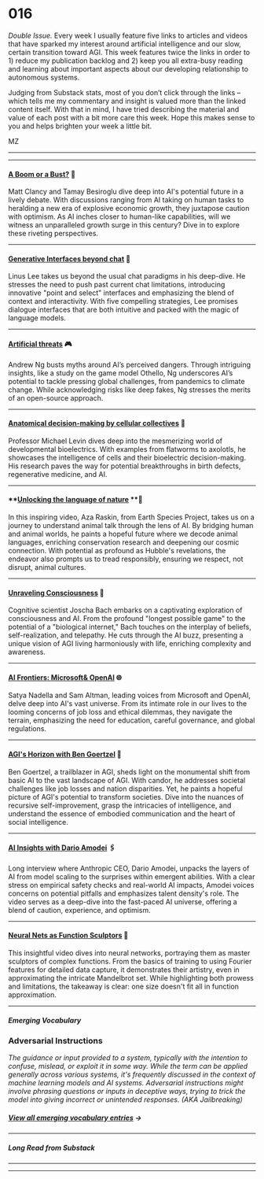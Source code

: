 # 016

_Double Issue._ Every week I usually feature five links to articles and videos that have sparked my interest around artificial intelligence and our slow, certain transition toward AGI. This week features twice the links in order to 1\) reduce my publication backlog and 2\) keep you all extra-busy reading and learning about important aspects about our developing relationship to autonomous systems.

Judging from Substack stats, most of you don’t click through the links – which tells me my commentary and insight is valued more than the linked content itself. With that in mind, I have tried describing the material and value of each post with a bit more care this week. Hope this makes sense to you and helps brighten your week a little bit.

MZ

* * *

* * *

#### **[A Boom or a Bust?](https://asteriskmag.com/issues/03/the-great-inflection-a-debate-about-ai-and-explosive-growth) 🤨**

Matt Clancy and Tamay Besiroglu dive deep into AI's potential future in a lively debate. With discussions ranging from AI taking on human tasks to heralding a new era of explosive economic growth, they juxtapose caution with optimism. As AI inches closer to human-like capabilities, will we witness an unparalleled growth surge in this century? Dive in to explore these riveting perspectives.

* * *

#### [Generative Interfaces beyond chat](https://www.youtube.com/watch?v=rd-J3hmycQs) 💬

Linus Lee takes us beyond the usual chat paradigms in his deep-dive. He stresses the need to push past current chat limitations, introducing innovative "point and select" interfaces and emphasizing the blend of context and interactivity. With five compelling strategies, Lee promises dialogue interfaces that are both intuitive and packed with the magic of language models.

* * *

#### **[Artificial threats](https://www.youtube.com/watch?v=OmwR5tuwWrU) 🎮**

Andrew Ng busts myths around AI’s perceived dangers. Through intriguing insights, like a study on the game model Othello, Ng underscores AI’s potential to tackle pressing global challenges, from pandemics to climate change. While acknowledging risks like deep fakes, Ng stresses the merits of an open-source approach.

* * *

#### **[Anatomical decision-making by cellular collectives](https://www.youtube.com/watch?v=Z-9rLlFgcm0#) 🧬**

Professor Michael Levin dives deep into the mesmerizing world of developmental bioelectrics. With examples from flatworms to axolotls, he showcases the intelligence of cells and their bioelectric decision-making. His research paves the way for potential breakthroughs in birth defects, regenerative medicine, and AI.

* * *

#### **[Unlocking the language of nature](https://www.youtube.com/watch?v=3tUXbbbMhvk) **🦜

In this inspiring video, Aza Raskin, from Earth Species Project, takes us on a journey to understand animal talk through the lens of AI. By bridging human and animal worlds, he paints a hopeful future where we decode animal languages, enriching conservation research and deepening our cosmic connection. With potential as profound as Hubble's revelations, the endeavor also prompts us to tread responsibly, ensuring we respect, not disrupt, animal cultures.

* * *

#### [Unraveling Consciousness](https://www.youtube.com/watch?v=e8qJsk1j2zE) 🧮

Cognitive scientist Joscha Bach embarks on a captivating exploration of consciousness and AI. From the profound "longest possible game" to the potential of a "biological internet," Bach touches on the interplay of beliefs, self-realization, and telepathy. He cuts through the AI buzz, presenting a unique vision of AGI living harmoniously with life, enriching complexity and awareness.

* * *

#### **[AI Frontiers: Microsoft& OpenAI](https://youtube.com/watch?v=6ydFDwv-n8w&feature=share) 🌐**

Satya Nadella and Sam Altman, leading voices from Microsoft and OpenAI, delve deep into AI's vast universe. From its intimate role in our lives to the looming concerns of job loss and ethical dilemmas, they navigate the terrain, emphasizing the need for education, careful governance, and global regulations.

* * *

#### **[AGI's Horizon with Ben Goertzel](https://www.google.com/url?q=https://www.youtube.com/watch?v%3D27zHyw_oHSI&sa=D&source=editors&ust=1692452530173910&usg=AOvVaw0dZEH-314re9sBJuUQjA4o) 🌌**

Ben Goertzel, a trailblazer in AGI, sheds light on the monumental shift from basic AI to the vast landscape of AGI. With candor, he addresses societal challenges like job losses and nation disparities. Yet, he paints a hopeful picture of AGI's potential to transform societies. Dive into the nuances of recursive self-improvement, grasp the intricacies of intelligence, and understand the essence of embodied communication and the heart of social intelligence.

* * *

#### **[AI Insights with Dario Amodei](https://youtube.com/watch?v=Nlkk3glap_U&feature=share) 🖇️**

Long interview where Anthropic CEO, Dario Amodei, unpacks the layers of AI from model scaling to the surprises within emergent abilities. With a clear stress on empirical safety checks and real-world AI impacts, Amodei voices concerns on potential pitfalls and emphasizes talent density's role. The video serves as a deep-dive into the fast-paced AI universe, offering a blend of caution, experience, and optimism.

* * *

#### **[Neural Nets as Function Sculptors](https://www.youtube.com/watch?v=TkwXa7Cvfr8) 🎨**

This insightful video dives into neural networks, portraying them as master sculptors of complex functions. From the basics of training to using Fourier features for detailed data capture, it demonstrates their artistry, even in approximating the intricate Mandelbrot set. While highlighting both prowess and limitations, the takeaway is clear: one size doesn't fit all in function approximation.

* * *

##### Emerging Vocabulary

### Adversarial Instructions

_The guidance or input provided to a system, typically with the intention to confuse, mislead, or exploit it in some way. While the term can be applied generally across various systems, it's frequently discussed in the context of machine learning models and AI systems. Adversarial instructions might involve phrasing questions or inputs in deceptive ways, trying to trick the model into giving incorrect or unintended responses. \(AKA Jailbreaking\)_

##### [View all emerging vocabulary entries](https://newsletter.envisioning.io/p/emerging-vocabulary) **→**

* * *

##### Long Read from Substack

* * *

* * *